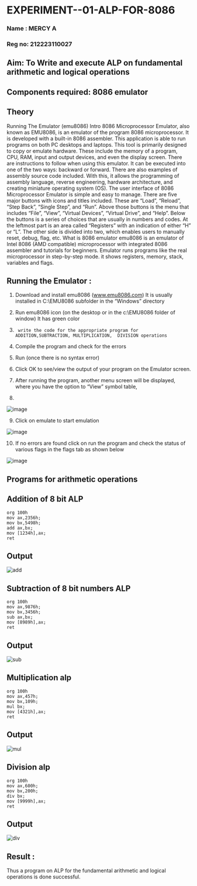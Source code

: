 # EXPERIMENT--01-ALP-FOR-8086

### Name : MERCY A
### Reg no: 212223110027

## Aim: To Write and execute ALP on fundamental arithmetic and logical operations
## Components required: 8086  emulator 
## Theory 
Running The Emulator (emu8086) Intro 8086 Microprocessor Emulator, also known as EMU8086, is an emulator of the program 8086 microprocessor. It is developed with a built-in 8086 assembler. This application is able to run programs on both PC desktops and laptops. This tool is primarily designed to copy or emulate hardware. These include the memory of a program, CPU, RAM, input and output devices, and even the display screen. There are instructions to follow when using this emulator. It can be executed into one of the two ways: backward or forward. There are also examples of assembly source code included. With this, it allows the programming of assembly language, reverse engineering, hardware architecture, and creating miniature operating system (OS). The user interface of 8086 Microprocessor Emulator is simple and easy to manage. There are five major buttons with icons and titles included. These are “Load”, “Reload”, “Step Back”, “Single Step”, and “Run”. Above those buttons is the menu that includes “File”, “View”, “Virtual Devices”, “Virtual Drive”, and “Help”. Below the buttons is a series of choices that are usually in numbers and codes. At the leftmost part is an area called “Registers” with an indication of either “H” or “L”. The other side is divided into two, which enables users to manually reset, debug, flag, etc. What is 8086 emulator emu8086 is an emulator of Intel 8086 (AMD compatible) microprocessor with integrated 8086 assembler and tutorials for beginners. Emulator runs programs like the real microprocessor in step-by-step mode. it shows registers, memory, stack, variables and flags.


 ## Running the Emulator :
1.	Download and install emu8086 (www.emu8086.com) It is usually installed in C:\EMU8086 subfolder in the “Windows” directory
2.	  Run  emu8086 icon (on the desktop or in the c:\EMU8086 folder of window) It has green color 
 
 
3.		write the code for the appropriate program for ADDITION,SUBTRACTION, MULTIPLICATION,  DIVISION operations 

4.	 Compile the program and check for the errors 
5.	Run (once there is no syntax error) 

6.	Click OK to see/view the output of your program on the Emulator screen. 


7.	After running the program, another menu screen will be displayed, where you have the option to “View” symbol table,
8.	 


![image](https://user-images.githubusercontent.com/36288975/189273263-d65baae9-4b8f-4723-afb3-c0ffa4052b04.png)











9.	Click on emulate to start emulation 








![image](https://user-images.githubusercontent.com/36288975/189273273-9bb36ec1-e2e8-4892-8d35-37707332bfdc.png)








10.	If no errors are found click on run the program and check the status of various flags in the flags tab as shown below 






![image](https://user-images.githubusercontent.com/36288975/189273277-113a2a33-4a40-4ff8-95a5-ecd3a1f504fe.png)







## Programs for arithmetic  operations

## Addition  of 8 bit ALP 
```
org 100h
mov ax,2356h;
mov bx,5498h;
add ax,bx;
mov [1234h],ax;
ret
```

## Output  

![add](https://github.com/mercyarulappan/EXPERIMENT--01-ALP-FOR-8086/assets/149233730/575cab38-8499-4095-ae79-c6d4e26e334a)

 
## Subtraction   of 8 bit numbers  ALP 

```
org 100h
mov ax,9876h;
mov bx,3456h;
sub ax,bx;
mov [8989h],ax;
ret
```

## Output  

![sub](https://github.com/mercyarulappan/EXPERIMENT--01-ALP-FOR-8086/assets/149233730/686911c1-6078-4467-973d-a883f57a5861)


## Multiplication alp 
```
org 100h
mov ax,457h;
mov bx,109h;
mul bx;
mov [4321h],ax;
ret
```
## Output  

![mul](https://github.com/mercyarulappan/EXPERIMENT--01-ALP-FOR-8086/assets/149233730/e745f0b7-9608-4d17-b936-4cbd481cbfbf)


## Division alp 
```
org 100h
mov ax,600h;
mov bx,200h;
div bx;
mov [9999h],ax;
ret
```
## Output  

![div](https://github.com/mercyarulappan/EXPERIMENT--01-ALP-FOR-8086/assets/149233730/a15b872c-8f17-4a51-acf4-1130d4074d38)


## Result :
 
Thus a program on ALP for the fundamental arithmetic and logical operations is done successful.







